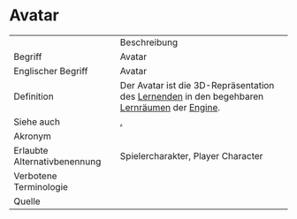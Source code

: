 # Avatar

<link-summary rel="summary"/>
<card-summary rel="summary"/>
<web-summary rel="summary"/>


<table>
    <tr>
        <td></td>
        <td>Beschreibung</td>
    </tr>
    <tr>
        <td>Begriff</td>
        <td>Avatar</td>
    </tr>
    <tr>
        <td>Englischer Begriff</td>
        <td>Avatar</td>
    </tr>
    <tr>
        <td>Definition</td>
        <td id="summary">
            Der Avatar ist die 3D-Repräsentation des <a href="Lernende-GE.md">Lernenden</a> 
            in den begehbaren <a href="Lernraum-GE.md">Lernräumen</a> der <a href="Engine-GE.md">Engine</a>.
        </td>
    </tr>  
    <tr>
        <td>Siehe auch</td>
        <td><a href="Lernende-GE.md"/>, <a href="Avatar-in-Spielen-GE.md"/></td>
    </tr>
    <tr>
        <td>Akronym</td>
        <td></td>
    </tr>
   <tr>
        <td>Erlaubte Alternativbenennung</td>
        <td>Spielercharakter, Player Character</td>
    </tr>
   <tr>
        <td>Verbotene Terminologie</td>
        <td></td>
    </tr>
   <tr>
        <td>Quelle</td>
        <td></td>
    </tr>
</table>